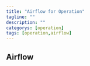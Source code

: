 ```yaml
---
title: "Airflow for Operation"
tagline: ""
description: ""
categorys: [operation]
tags: [operation,airflow]
---
```


## Airflow